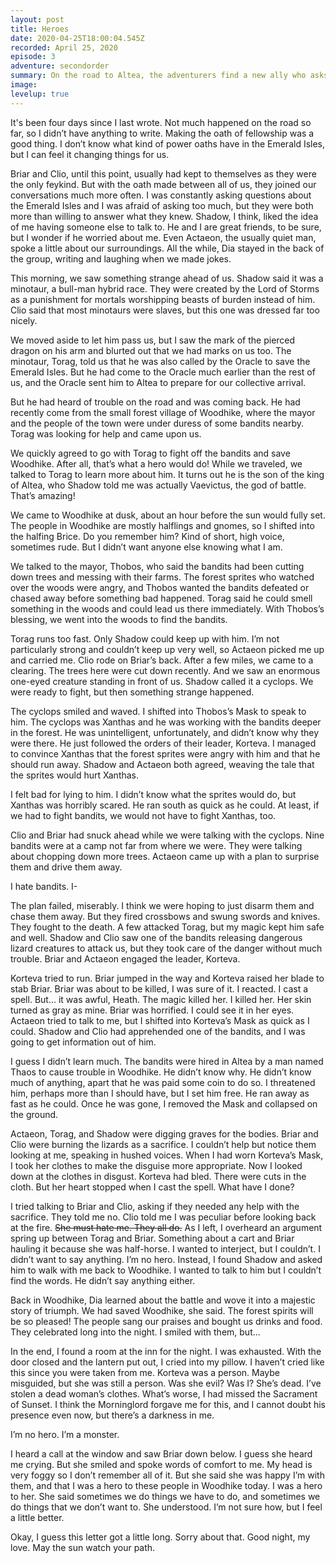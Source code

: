 ```yaml
---
layout: post
title: Heroes
date: 2020-04-25T18:00:04.545Z
recorded: April 25, 2020
episode: 3
adventure: secondorder
summary: On the road to Altea, the adventurers find a new ally who asks them for help in protecting a forest from a group of bandits.
image: 
levelup: true
---
```


It's been four days since I last wrote. Not much happened on the road so far, so I didn’t have anything to write. Making the oath of fellowship was a good thing. I don’t know what kind of power oaths have in the Emerald Isles, but I can feel it changing things for us.

Briar and Clio, until this point, usually had kept to themselves as they were the only feykind. But with the oath made between all of us, they joined our conversations much more often. I was constantly asking questions about the Emerald Isles and I was afraid of asking too much, but they were both more than willing to answer what they knew. Shadow, I think, liked the idea of me having someone else to talk to. He and I are great friends, to be sure, but I wonder if he worried about me. Even Actaeon, the usually quiet man, spoke a little about our surroundings. All the while, Dia stayed in the back of the group, writing and laughing when we made jokes.

This morning, we saw something strange ahead of us. Shadow said it was a minotaur, a bull-man hybrid race. They were created by the Lord of Storms as a punishment for mortals worshipping beasts of burden instead of him. Clio said that most minotaurs were slaves, but this one was dressed far too nicely.

We moved aside to let him pass us, but I saw the mark of the pierced dragon on his arm and blurted out that we had marks on us too. The minotaur, Torag, told us that he was also called by the Oracle to save the Emerald Isles. But he had come to the Oracle much earlier than the rest of us, and the Oracle sent him to Altea to prepare for our collective arrival.

But he had heard of trouble on the road and was coming back. He had recently come from the small forest village of Woodhike, where the mayor and the people of the town were under duress of some bandits nearby. Torag was looking for help and came upon us.

We quickly agreed to go with Torag to fight off the bandits and save Woodhike. After all, that’s what a hero would do! While we traveled, we talked to Torag to learn more about him. It turns out he is the son of the king of Altea, who Shadow told me was actually Vaevictus, the god of battle. That’s amazing!

We came to Woodhike at dusk, about an hour before the sun would fully set. The people in Woodhike are mostly halflings and gnomes, so I shifted into the halfing Brice. Do you remember him? Kind of short, high voice, sometimes rude. But I didn’t want anyone else knowing what I am.

We talked to the mayor, Thobos, who said the bandits had been cutting down trees and messing with their farms. The forest sprites who watched over the woods were angry, and Thobos wanted the bandits defeated or chased away before something bad happened. Torag said he could smell something in the woods and could lead us there immediately. With Thobos’s blessing, we went into the woods to find the bandits.

Torag runs too fast. Only Shadow could keep up with him. I’m not particularly strong and couldn’t keep up very well, so Actaeon picked me up and carried me. Clio rode on Briar’s back. After a few miles, we came to a clearing. The trees here were cut down recently. And we saw an enormous one-eyed creature standing in front of us. Shadow called it a cyclops. We were ready to fight, but then something strange happened.

The cyclops smiled and waved. I shifted into Thobos’s Mask to speak to him. The cyclops was Xanthas and he was working with the bandits deeper in the forest. He was unintelligent, unfortunately, and didn’t know why they were there. He just followed the orders of their leader, Korteva. I managed to convince Xanthas that the forest sprites were angry with him and that he should run away. Shadow and Actaeon both agreed, weaving the tale that the sprites would hurt Xanthas.

I felt bad for lying to him. I didn’t know what the sprites would do, but Xanthas was horribly scared. He ran south as quick as he could. At least, if we had to fight bandits, we would not have to fight Xanthas, too.

Clio and Briar had snuck ahead while we were talking with the cyclops. Nine bandits were at a camp not far from where we were. They were talking about chopping down more trees. Actaeon came up with a plan to surprise them and drive them away.

I hate bandits. I-

The plan failed, miserably. I think we were hoping to just disarm them and chase them away. But they fired crossbows and swung swords and knives. They fought to the death. A few attacked Torag, but my magic kept him safe and well. Shadow and Clio saw one of the bandits releasing dangerous lizard creatures to attack us, but they took care of the danger without much trouble. Briar and Actaeon engaged the leader, Korteva.

Korteva tried to run. Briar jumped in the way and Korteva raised her blade to stab Briar. Briar was about to be killed, I was sure of it. I reacted. I cast a spell. But... it was awful, Heath. The magic killed her. I killed her. Her skin turned as gray as mine. Briar was horrified. I could see it in her eyes. Actaeon tried to talk to me, but I shifted into Korteva’s Mask as quick as I could. Shadow and Clio had apprehended one of the bandits, and I was going to get information out of him.

I guess I didn’t learn much. The bandits were hired in Altea by a man named Thaos to cause trouble in Woodhike. He didn’t know why. He didn’t know much of anything, apart that he was paid some coin to do so. I threatened him, perhaps more than I should have, but I set him free. He ran away as fast as he could. Once he was gone, I removed the Mask and collapsed on the ground.

Actaeon, Torag, and Shadow were digging graves for the bodies. Briar and Clio were burning the lizards as a sacrifice. I couldn’t help but notice them looking at me, speaking in hushed voices. When I had worn Korteva’s Mask, I took her clothes to make the disguise more appropriate. Now I looked down at the clothes in disgust. Korteva had bled. There were cuts in the cloth. But her heart stopped when I cast the spell. What have I done?

I tried talking to Briar and Clio, asking if they needed any help with the sacrifice. They told me no. Clio told me I was peculiar before looking back at the fire. ~~She must hate me. They all do.~~ As I left, I overheard an argument spring up between Torag and Briar. Something about a cart and Briar hauling it because she was half-horse. I wanted to interject, but I couldn’t. I didn’t want to say anything. I’m no hero. Instead, I found Shadow and asked him to walk with me back to Woodhike. I wanted to talk to him but I couldn’t find the words. He didn’t say anything either.

Back in Woodhike, Dia learned about the battle and wove it into a majestic story of triumph. We had saved Woodhike, she said. The forest spirits will be so pleased! The people sang our praises and bought us drinks and food. They celebrated long into the night. I smiled with them, but...

In the end, I found a room at the inn for the night. I was exhausted. With the door closed and the lantern put out, I cried into my pillow. I haven’t cried like this since you were taken from me. Korteva was a person. Maybe misguided, but she was still a person. Was she evil? Was I? She’s dead. I’ve stolen a dead woman’s clothes. What’s worse, I had missed the Sacrament of Sunset. I think the Morninglord forgave me for this, and I cannot doubt his presence even now, but there’s a darkness in me.

I’m no hero. I’m a monster.

I heard a call at the window and saw Briar down below. I guess she heard me crying. But she smiled and spoke words of comfort to me. My head is very foggy so I don’t remember all of it. But she said she was happy I’m with them, and that I was a hero to these people in Woodhike today. I was a hero to her. She said sometimes we do things we have to do, and sometimes we do things that we don’t want to. She understood. I’m not sure how, but I feel a little better.

Okay, I guess this letter got a little long. Sorry about that. Good night, my love. May the sun watch your path.
